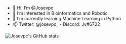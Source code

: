 - 👋 Hi, I’m @Josevpc
- 👀 I’m interested in Bioinformatics and Robotic
- 🌱 I’m currently learning Machine Learning in Python
- 📫 Twitter: @josevpc_ - Discord: Jv#6722  

![Josevpc's GitHub stats](https://github-readme-stats.vercel.app/api?username=Josevpc&show_icons=true&theme=dracula)

<!---
Josevpc/Josevpc is a ✨ special ✨ repository because its `README.md` (this file) appears on your GitHub profile.
You can click the Preview link to take a look at your changes.
--->
